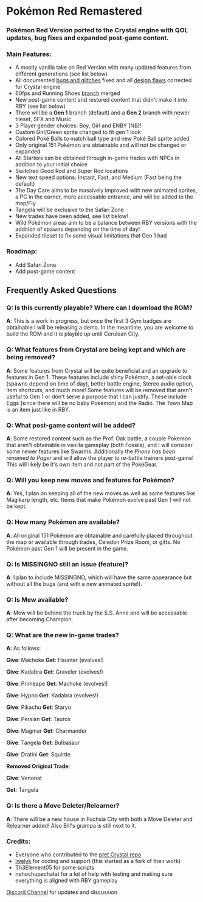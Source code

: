 # Pokémon Red Remastered
### Pokémon Red Version ported to the Crystal engine with QOL updates, bug fixes and expanded post-game content.

### Main Features:

* A mostly vanilla take on Red Version with many updated features from different generations (see list below)
* All documented [bugs and glitches](https://pret.github.io/pokecrystal/bugs_and_glitches.html) fixed and all [design flaws](https://pret.github.io/pokecrystal/design_flaws.html) corrected for Crystal engine
* 60fps and Running Shoes [branch](https://github.com/fellowship-of-the-roms/pokecrystal/tree/Doublespeed-60fps-Running-Shoes) merged
* New post-game content and restored content that didn't make it into RBY (see list below)
* There will be a **Gen 1** branch (default) and a **Gen 2** branch with newer tileset, SFX and Music
* 3 Player gender choices: Boy, Girl and ENBY (NB)!
* Custom Girl/Green sprite changed to fit gen 1 look
* Colored Poké Balls to match ball type and new Poké Ball sprite added
* Only original 151 Pokémon are obtainable and will not be changed or expanded
* All Starters can be obtained through in-game trades with NPCs in addition to your initial choice
* Switched Good Rod and Super Rod locations
* New text speed options: Instant, Fast, and Medium (Fast being the default)
* The Day Care aims to be massively improved with new animated sprites, a PC in the corner, more accessable entrance, and will be added to the map/Fly
* Tangela will be exclusive to the Safari Zone
* New trades have been added, see list below!
* Wild Pokémon areas aim to be a balance between RBY versions with the addition of spawns depending on the time of day!
* Expanded tileset to fix some visual limitations that Gen 1 had

### Roadmap:

* Add Safari Zone
* Add post-game content

## Frequently Asked Questions

### Q: Is this currently playable? Where can I download the ROM?
**A**: This is a work in progress, but once the first 3 Gym badges are obtainable I will be releasing a demo. In the meantime, you are welcome to build the ROM and it is playble up until Cerulean City.
### Q: What features from Crystal are being kept and which are being removed?
**A**: Some features from Crystal will be quite beneficial and an upgrade to features in Gen 1. These features include shiny Pokémon, a set-able clock (spawns depend on time of day), better battle engine, Stereo audio option, item shortcuts, and much more! Some features will be removed that aren't useful to Gen 1 or don't serve a purpose that I can justify. These include Eggs (since there will be no baby Pokémon) and the Radio. The Town Map is an item just like in RBY.

### Q: What post-game content will be added?
**A**: Some restored content such as the Prof. Oak battle, a couple Pokemon that aren't obtainable in vanilla gameplay (both Fossils), and I will consider some newer features like Swarms. Additionally the **Phone* has been renamed to *Pager** and will allow the player to re-battle trainers post-game! This will likely be it's own item and not part of the PokéGear.

### Q: Will you keep new moves and features for Pokémon?
**A**: Yes, I plan on keeping all of the new moves as well as some features like Magikarp length, etc. Items that make Pokémon evolve past Gen 1 will not be kept. 

### Q: How many Pokémon are available?
**A**: All original 151 Pokémon are obtainable and carefully placed throughout the map or available through trades, Celedon Prize Room, or gifts. No Pokémon past Gen 1 will be present in the game. 

### Q: Is MISSINGNO still an issue (feature)?
**A**: I plan to include MISSINGNO, which will have the same appearance but without all the bugs (and with a new animated sprite!).

### Q: Is Mew available?
**A**: Mew will be behind the truck by the S.S. Anne and will be accessable after becoming Champion.

### Q: What are the new in-game trades?
**A**: As follows:

**Give**: Machoke 
**Get**: Haunter (evolves!)

**Give**: Kadabra
**Get**: Graveler (evolves!)

**Give**: Primeape
**Get**: Machoke (evolves!)

**Give**: Hypno
**Get**: Kadabra (evolves!)

**Give**: Pikachu
**Get**: Staryu

**Give**: Persian
**Get**: Tauros

**Give**: Magmar
**Get**: Charmander

**Give**: Tangela
**Get**: Bulbasaur

**Give**: Dratini
**Get**: Squirtle

**Removed Original Trade**:

**Give**: Venonat

**Get**: Tangela


### Q: Is there a Move Deleter/Relearner?
**A**: There will be a new house in Fuchsia City with both a Move Deleter and Relearner added! Also Bill's grampa is still next to it.


### Credits:

* Everyone who contributed to the [pret Crystal repo](https://pret.github.io/pokecrystal/)
* [lwelyk](https://github.com/lwelyk) for coding and support (this started as a fork of their work)
* Th3Element05 for some scripts
* nehochupechatat for a lot of help with testing and making sure everything is aligned with RBY gameplay

[Discord Channel](https://discord.gg/cSCDrA96yh) for updates and discussion
